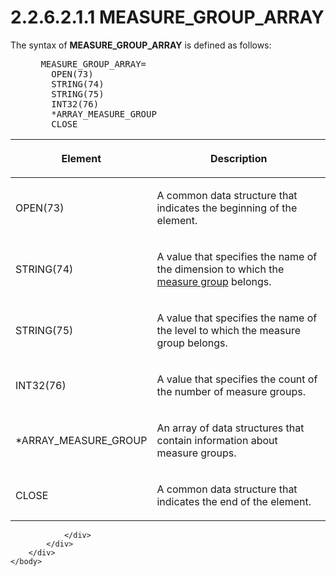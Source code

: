 <html dir="LTR" xmlns:mshelp="http://msdn.microsoft.com/mshelp" xmlns:ddue="http://ddue.schemas.microsoft.com/authoring/2003/5" xmlns:xlink="http://www.w3.org/1999/xlink" xmlns:tool="http://www.microsoft.com/tooltip">
    <head>
        <meta http-equiv="Content-Type" content="text/html; CHARSET=utf-8"></meta>
        <meta name="save" content="history"></meta>
        <title>2.2.6.2.1.1 MEASURE_GROUP_ARRAY</title>
        <xml>
            <mshelp:toctitle title="2.2.6.2.1.1 MEASURE_GROUP_ARRAY"></mshelp:toctitle>
            <mshelp:rltitle title="[MS-SSAS8]: MEASURE_GROUP_ARRAY"></mshelp:rltitle>
            <mshelp:keyword index="A" term="c9d0ace8-0ea1-4998-9ff6-cc07d067c3bf"></mshelp:keyword>
            <mshelp:attr name="DCSext.ContentType" value="open specification"></mshelp:attr>
            <mshelp:attr name="AssetID" value="c9d0ace8-0ea1-4998-9ff6-cc07d067c3bf"></mshelp:attr>
            <mshelp:attr name="TopicType" value="kbRef"></mshelp:attr>
            <mshelp:attr name="DCSext.Title" value="[MS-SSAS8]: MEASURE_GROUP_ARRAY" />
        </xml>
    </head>
    <body>
        <div id="header">
            <h1 class="heading">2.2.6.2.1.1 MEASURE_GROUP_ARRAY</h1>
        </div>
        <div id="mainSection">
            <div id="mainBody">
                <div id="allHistory" class="saveHistory"></div>
                <div id="sectionSection0" class="section" name="collapseableSection">
                    

<p>The syntax of <b>MEASURE_GROUP_ARRAY</b> is defined as
follows:           </p>

<dl>
<dd>
<div><pre> MEASURE_GROUP_ARRAY=
   OPEN(73)
   STRING(74) 
   STRING(75) 
   INT32(76) 
   *ARRAY_MEASURE_GROUP 
   CLOSE
</pre></div>
</dd></dl>

<table>
 <thead>
  <tr>
   <th>
   <p>Element</p>
   </th>
   <th>
   <p>Description</p>
   </th>
  </tr>
 </thead>
 <tr>
  <td>
  <p>OPEN(73)</p>
  </td>
  <td>
  <p>A common data structure that indicates the beginning
  of the element.</p>
  </td>
 </tr>
 <tr>
  <td>
  <p>STRING(74)</p>
  </td>
  <td>
  <p>A value that specifies the name of the dimension to
  which the <a href="c527450b-f5bd-424b-8c98-ba6365288f35.htm#gt_1f51f60a-8a0f-4b0d-9e7e-80cbd596e164">measure group</a>
  belongs.</p>
  </td>
 </tr>
 <tr>
  <td>
  <p>STRING(75)</p>
  </td>
  <td>
  <p>A value that specifies the name of the level to which
  the measure group belongs.</p>
  </td>
 </tr>
 <tr>
  <td>
  <p>INT32(76)</p>
  </td>
  <td>
  <p>A value that specifies the count of the number of
  measure groups.</p>
  </td>
 </tr>
 <tr>
  <td>
  <p>*ARRAY_MEASURE_GROUP</p>
  </td>
  <td>
  <p>An array of data structures that contain information
  about measure groups.</p>
  </td>
 </tr>
 <tr>
  <td>
  <p>CLOSE</p>
  </td>
  <td>
  <p>A common data structure that indicates the end of the
  element.</p>
  </td>
 </tr>
</table>

<p> </p>


                </div>
            </div>
        </div>
    </body>
</html>